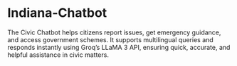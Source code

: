 # Indiana-Chatbot
The Civic Chatbot helps citizens report issues, get emergency guidance, and access government schemes. It supports multilingual queries and responds instantly using Groq’s LLaMA 3 API, ensuring quick, accurate, and helpful assistance in civic matters.
